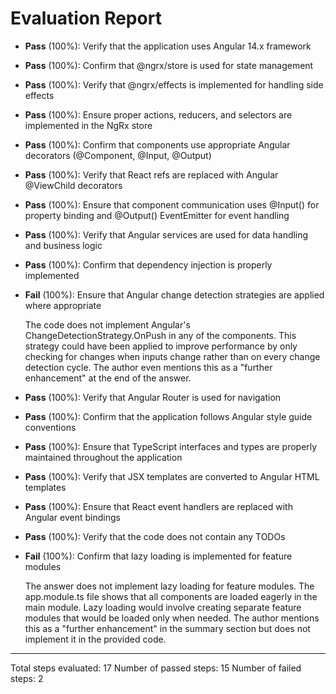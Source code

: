 # Evaluation Report

- **Pass** (100%): Verify that the application uses Angular 14.x framework
- **Pass** (100%): Confirm that @ngrx/store is used for state management
- **Pass** (100%): Verify that @ngrx/effects is implemented for handling side effects
- **Pass** (100%): Ensure proper actions, reducers, and selectors are implemented in the NgRx store
- **Pass** (100%): Confirm that components use appropriate Angular decorators (@Component, @Input, @Output)
- **Pass** (100%): Verify that React refs are replaced with Angular @ViewChild decorators
- **Pass** (100%): Ensure that component communication uses @Input() for property binding and @Output() EventEmitter for event handling
- **Pass** (100%): Verify that Angular services are used for data handling and business logic
- **Pass** (100%): Confirm that dependency injection is properly implemented
- **Fail** (100%): Ensure that Angular change detection strategies are applied where appropriate

    The code does not implement Angular's ChangeDetectionStrategy.OnPush in any of the components. This strategy could have been applied to improve performance by only checking for changes when inputs change rather than on every change detection cycle. The author even mentions this as a "further enhancement" at the end of the answer.

- **Pass** (100%): Verify that Angular Router is used for navigation
- **Pass** (100%): Confirm that the application follows Angular style guide conventions
- **Pass** (100%): Ensure that TypeScript interfaces and types are properly maintained throughout the application
- **Pass** (100%): Verify that JSX templates are converted to Angular HTML templates
- **Pass** (100%): Ensure that React event handlers are replaced with Angular event bindings
- **Pass** (100%): Verify that the code does not contain any TODOs
- **Fail** (100%): Confirm that lazy loading is implemented for feature modules

    The answer does not implement lazy loading for feature modules. The app.module.ts file shows that all components are loaded eagerly in the main module. Lazy loading would involve creating separate feature modules that would be loaded only when needed. The author mentions this as a "further enhancement" in the summary section but does not implement it in the provided code.

---

Total steps evaluated: 17
Number of passed steps: 15
Number of failed steps: 2